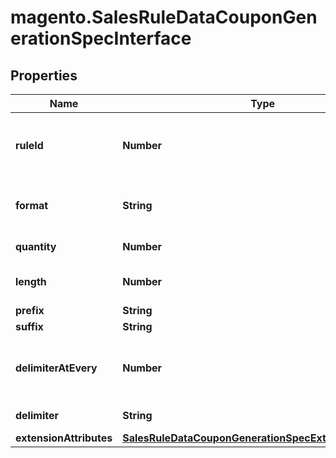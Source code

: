 # magento.SalesRuleDataCouponGenerationSpecInterface

## Properties
Name | Type | Description | Notes
------------ | ------------- | ------------- | -------------
**ruleId** | **Number** | The id of the rule associated with the coupon | 
**format** | **String** | Format of generated coupon code | 
**quantity** | **Number** | Of coupons to generate | 
**length** | **Number** | Length of coupon code | 
**prefix** | **String** | The prefix | [optional] 
**suffix** | **String** | The suffix | [optional] 
**delimiterAtEvery** | **Number** | The spacing where the delimiter should exist | [optional] 
**delimiter** | **String** | The delimiter | [optional] 
**extensionAttributes** | [**SalesRuleDataCouponGenerationSpecExtensionInterface**](SalesRuleDataCouponGenerationSpecExtensionInterface.md) |  | [optional] 


